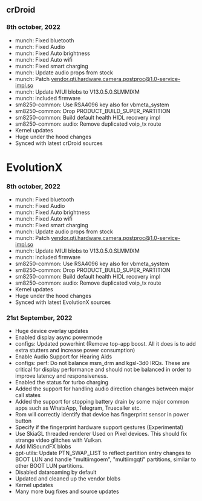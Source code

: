## crDroid
### 8th october, 2022

* munch: Fixed bluetooth
* munch: Fixed Audio
* munch: Fixed Auto brightness
* munch: Fixed Auto wifi
* munch: Fixed smart charging
* munch: Update audio props from stock
* munch: Patch vendor.qti.hardware.camera.postproc@1.0-service-impl.so
* munch: Update MIUI blobs to V13.0.5.0.SLMMIXM
* munch: included firmware
* sm8250-common: Use RSA4096 key also for vbmeta_system
* sm8250-common: Drop PRODUCT_BUILD_SUPER_PARTITION
* sm8250-common: Build default health HIDL recovery impl
* sm8250-common: audio: Remove duplicated voip_tx route
* Kernel updates
* Huge under the hood changes
* Synced with latest crDroid sources

# EvolutionX
### 8th october, 2022

* munch: Fixed bluetooth
* munch: Fixed Audio
* munch: Fixed Auto brightness
* munch: Fixed Auto wifi
* munch: Fixed smart charging
* munch: Update audio props from stock
* munch: Patch vendor.qti.hardware.camera.postproc@1.0-service-impl.so
* munch: Update MIUI blobs to V13.0.5.0.SLMMIXM
* munch: included firmware
* sm8250-common: Use RSA4096 key also for vbmeta_system
* sm8250-common: Drop PRODUCT_BUILD_SUPER_PARTITION
* sm8250-common: Build default health HIDL recovery impl
* sm8250-common: audio: Remove duplicated voip_tx route
* Kernel updates
* Huge under the hood changes
* Synced with latest EvolutionX sources

### 21st September, 2022

* Huge device overlay updates
* Enabled display async powermode
* configs: Updated powerhint (Remove top-app boost. All it does is to add extra stutters and increase power consumption)
* Enable Audio Support for Hearing Aids
* configs: perf: Do not balance msm_drm and kgsl-3d0 IRQs. These are critical for display performance and should not be balanced in order to improve latency and responsiveness.
* Enabled the status for turbo charging
* Added the support for handling audio direction changes between major call states
* Added the support for stopping battery drain by some major common apps such as WhatsApp, Telegram, Truecaller etc.
* Rom will correctly identify that device has fingerprint sensor in power button
* Specify if the fingerprint hardware support gestures (Experimental)
* Use SkiaGL threaded renderer Used on Pixel devices. This should fix strange video glitches with Vulkan.
* Add MiSoundFX blobs
* gpt-utils: Update PTN_SWAP_LIST to reflect partition entry changes   to BOOT LUN and handle "multiimgoem", "multiimgqti"   partitions, similar to other BOOT LUN partitions.
* Disabled dataroaming by default
* Updated and cleaned up the vendor blobs
* Kernel updates
* Many more bug fixes and source updates
